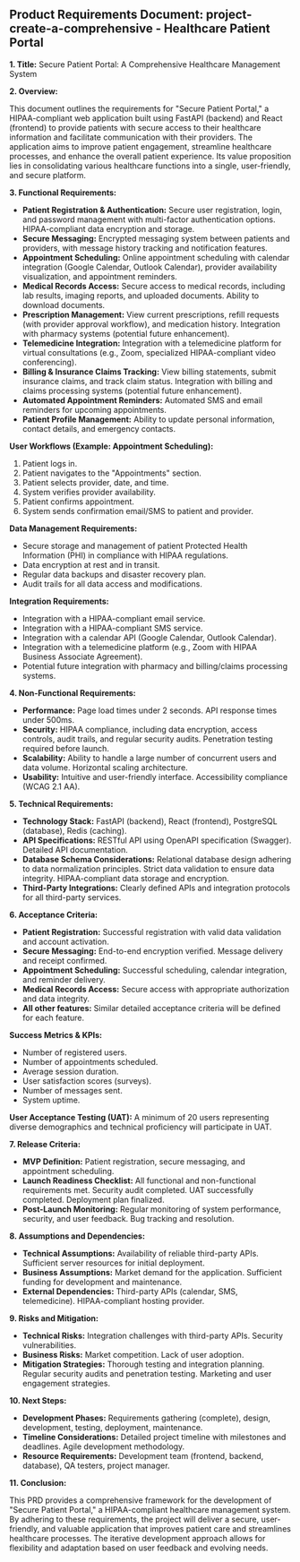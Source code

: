 ## Product Requirements Document: project-create-a-comprehensive - Healthcare Patient Portal

**1. Title:**  Secure Patient Portal: A Comprehensive Healthcare Management System

**2. Overview:**

This document outlines the requirements for "Secure Patient Portal," a HIPAA-compliant web application built using FastAPI (backend) and React (frontend) to provide patients with secure access to their healthcare information and facilitate communication with their providers.  The application aims to improve patient engagement, streamline healthcare processes, and enhance the overall patient experience.  Its value proposition lies in consolidating various healthcare functions into a single, user-friendly, and secure platform.

**3. Functional Requirements:**

* **Patient Registration & Authentication:**  Secure user registration, login, and password management with multi-factor authentication options.  HIPAA-compliant data encryption and storage.
* **Secure Messaging:**  Encrypted messaging system between patients and providers, with message history tracking and notification features.
* **Appointment Scheduling:**  Online appointment scheduling with calendar integration (Google Calendar, Outlook Calendar), provider availability visualization, and appointment reminders.
* **Medical Records Access:**  Secure access to medical records, including lab results, imaging reports, and uploaded documents.  Ability to download documents.
* **Prescription Management:**  View current prescriptions, refill requests (with provider approval workflow), and medication history.  Integration with pharmacy systems (potential future enhancement).
* **Telemedicine Integration:**  Integration with a telemedicine platform for virtual consultations (e.g., Zoom, specialized HIPAA-compliant video conferencing).
* **Billing & Insurance Claims Tracking:**  View billing statements, submit insurance claims, and track claim status.  Integration with billing and claims processing systems (potential future enhancement).
* **Automated Appointment Reminders:**  Automated SMS and email reminders for upcoming appointments.
* **Patient Profile Management:**  Ability to update personal information, contact details, and emergency contacts.


**User Workflows (Example: Appointment Scheduling):**

1. Patient logs in.
2. Patient navigates to the "Appointments" section.
3. Patient selects provider, date, and time.
4. System verifies provider availability.
5. Patient confirms appointment.
6. System sends confirmation email/SMS to patient and provider.

**Data Management Requirements:**

* Secure storage and management of patient Protected Health Information (PHI) in compliance with HIPAA regulations.
* Data encryption at rest and in transit.
* Regular data backups and disaster recovery plan.
* Audit trails for all data access and modifications.

**Integration Requirements:**

* Integration with a HIPAA-compliant email service.
* Integration with a HIPAA-compliant SMS service.
* Integration with a calendar API (Google Calendar, Outlook Calendar).
* Integration with a telemedicine platform (e.g., Zoom with HIPAA Business Associate Agreement).
* Potential future integration with pharmacy and billing/claims processing systems.


**4. Non-Functional Requirements:**

* **Performance:**  Page load times under 2 seconds.  API response times under 500ms.
* **Security:**  HIPAA compliance, including data encryption, access controls, audit trails, and regular security audits.  Penetration testing required before launch.
* **Scalability:**  Ability to handle a large number of concurrent users and data volume.  Horizontal scaling architecture.
* **Usability:**  Intuitive and user-friendly interface.  Accessibility compliance (WCAG 2.1 AA).


**5. Technical Requirements:**

* **Technology Stack:**  FastAPI (backend), React (frontend), PostgreSQL (database), Redis (caching).
* **API Specifications:**  RESTful API using OpenAPI specification (Swagger).  Detailed API documentation.
* **Database Schema Considerations:**  Relational database design adhering to data normalization principles.  Strict data validation to ensure data integrity.  HIPAA-compliant data storage and encryption.
* **Third-Party Integrations:**  Clearly defined APIs and integration protocols for all third-party services.


**6. Acceptance Criteria:**

* **Patient Registration:**  Successful registration with valid data validation and account activation.
* **Secure Messaging:**  End-to-end encryption verified.  Message delivery and receipt confirmed.
* **Appointment Scheduling:**  Successful scheduling, calendar integration, and reminder delivery.
* **Medical Records Access:**  Secure access with appropriate authorization and data integrity.
* **All other features:**  Similar detailed acceptance criteria will be defined for each feature.

**Success Metrics & KPIs:**

* Number of registered users.
* Number of appointments scheduled.
* Average session duration.
* User satisfaction scores (surveys).
* Number of messages sent.
* System uptime.

**User Acceptance Testing (UAT):**  A minimum of 20 users representing diverse demographics and technical proficiency will participate in UAT.


**7. Release Criteria:**

* **MVP Definition:**  Patient registration, secure messaging, and appointment scheduling.
* **Launch Readiness Checklist:**  All functional and non-functional requirements met.  Security audit completed.  UAT successfully completed.  Deployment plan finalized.
* **Post-Launch Monitoring:**  Regular monitoring of system performance, security, and user feedback.  Bug tracking and resolution.


**8. Assumptions and Dependencies:**

* **Technical Assumptions:**  Availability of reliable third-party APIs.  Sufficient server resources for initial deployment.
* **Business Assumptions:**  Market demand for the application.  Sufficient funding for development and maintenance.
* **External Dependencies:**  Third-party APIs (calendar, SMS, telemedicine).  HIPAA-compliant hosting provider.


**9. Risks and Mitigation:**

* **Technical Risks:**  Integration challenges with third-party APIs.  Security vulnerabilities.
* **Business Risks:**  Market competition.  Lack of user adoption.
* **Mitigation Strategies:**  Thorough testing and integration planning.  Regular security audits and penetration testing.  Marketing and user engagement strategies.


**10. Next Steps:**

* **Development Phases:**  Requirements gathering (complete), design, development, testing, deployment, maintenance.
* **Timeline Considerations:**  Detailed project timeline with milestones and deadlines.  Agile development methodology.
* **Resource Requirements:**  Development team (frontend, backend, database), QA testers, project manager.


**11. Conclusion:**

This PRD provides a comprehensive framework for the development of "Secure Patient Portal," a HIPAA-compliant healthcare management system.  By adhering to these requirements, the project will deliver a secure, user-friendly, and valuable application that improves patient care and streamlines healthcare processes.  The iterative development approach allows for flexibility and adaptation based on user feedback and evolving needs.
